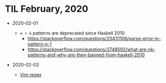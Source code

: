# TIL February, 2020

- 2020-02-01
  - `n + k` patterns are deprecated since Haskell 2010
    - https://stackoverflow.com/questions/20431106/parse-error-in-pattern-n-1
    - https://stackoverflow.com/questions/3748592/what-are-nk-patterns-and-why-are-they-banned-from-haskell-2010

- 2020-02-03
  - [Vim regex](http://vimregex.com/)
